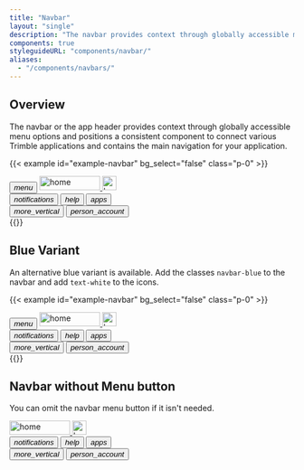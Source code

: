 ```yaml
---
title: "Navbar"
layout: "single"
description: "The navbar provides context through globally accessible menu options."
components: true
styleguideURL: "components/navbar/"
aliases:
  - "/components/navbars/"
---
```


## Overview

The navbar or the app header provides context through globally accessible menu options and positions a consistent component to connect various Trimble applications and contains the main navigation for your application.

<!-- prettier-ignore-start -->
{{< example id="example-navbar" bg_select="false" class="p-0" >}}
<nav class="navbar nav navbar-expand-sm modus-header">
  <button class="btn btn-lg btn-icon-only btn-text-dark" id="menuButton" href="#overview" data-toggle="#" type="button">
    <i class="modus-icons notranslate" aria-hidden="true">menu</i>
  </button>
  <a href="#overview" class="navbar-brand mr-auto ml-2">
    <img src="https://modus-bootstrap.trimble.com/img/trimble-logo.svg" width="107" height="25" class="img-fluid d-none d-sm-block" alt="home">
    <img src="https://modus-bootstrap.trimble.com/img/trimble-icon.svg" class="d-block d-sm-none" height="25" width="25" alt="home">
  </a>
  <div class="collapse navbar-collapse">
    <div class="navbar-nav ml-auto">
      <button type="button" class="btn btn-lg btn-icon-only btn-text-dark ml-2" data-toggle="tooltip"
         data-placement="bottom" title="Notifications">
        <i class="modus-icons notranslate" aria-hidden="true">notifications</i>
      </button>
      <button type="button" class="btn btn-lg btn-icon-only btn-text-dark ml-2" data-toggle="tooltip"
         data-placement="bottom" title="Help">
        <i class="modus-icons notranslate" aria-hidden="true">help</i>
      </button>
      <button type="button" class="btn btn-lg btn-icon-only btn-text-dark ml-2" data-toggle="tooltip"
         data-placement="bottom" title="Applications">
        <i class="modus-icons notranslate" aria-hidden="true">apps</i>
      </button>
    </div>
  </div>
  <button type="button" aria-label="" class="btn btn-lg btn-icon-only btn-text-dark d-block d-sm-none">
    <i class="modus-icons notranslate" aria-hidden="true">more_vertical</i>
  </button>
  <button type="button" class="btn btn-lg btn-icon-only rounded-circle border-white ml-2 border-0"
         data-toggle="tooltip" data-placement="bottom" data-html="true"
         title="<div class=text-left>MyTrimble<br>Stephanie Carter<br>stephanie_carter@example.com</div>">
         <i class="modus-icons notranslate rounded-circle" aria-hidden="true">person_account</i>
  </button>
</nav>
{{</ example >}}
<!-- prettier-ignore-end -->

## Blue Variant

An alternative blue variant is available. Add the classes `navbar-blue` to the navbar and add `text-white` to the icons.

<!-- prettier-ignore-start -->
{{< example id="example-navbar" bg_select="false" class="p-0" >}}
<nav class="navbar navbar-blue nav navbar-expand-sm modus-header py-1">
  <button class="btn btn-lg btn-icon-only" id="menuButton" href="#overview" data-toggle="#" type="button">
    <i class="modus-icons notranslate" aria-hidden="true">menu</i>
  </button>
  <a href="#blue-variant" class="navbar-brand mr-auto ml-2">
    <img src="https://modus-bootstrap.trimble.com/img/trimble-logo-rev.svg" width="107" height="25" class="img-fluid d-none d-sm-block" alt="home">
    <img src="https://modus-bootstrap.trimble.com/img/trimble-icon-rev.svg" class="d-block d-sm-none" height="25" width="25" alt="home">
  </a>
  <div class="collapse navbar-collapse">
    <div class="navbar-nav ml-auto">
      <button type="button" class="btn btn-lg btn-icon-only ml-2" data-toggle="tooltip"
         data-placement="bottom" title="Notifications">
        <i class="modus-icons notranslate" aria-hidden="true">notifications</i>
      </button>
      <button type="button" class="btn btn-lg btn-icon-only ml-2" data-toggle="tooltip"
         data-placement="bottom" title="Help">
        <i class="modus-icons notranslate" aria-hidden="true">help</i>
      </button>
      <button type="button" class="btn btn-lg btn-icon-only ml-2" data-toggle="tooltip"
         data-placement="bottom" title="Applications">
        <i class="modus-icons notranslate" aria-hidden="true">apps</i>
      </button>
    </div>
  </div>
  <button type="button" class="btn btn-lg btn-icon-only d-block d-sm-none">
    <i class="modus-icons notranslate" aria-hidden="true">more_vertical</i>
  </button>
  <button type="button" class="btn btn-lg btn-icon-only rounded-circle ml-2 border-0 bg-transparent"
         data-toggle="tooltip" data-placement="bottom" data-html="true"
         title="<div class=text-left>MyTrimble<br>Stephanie Carter<br>stephanie_carter@example.com</div>">
         <i class="modus-icons notranslate rounded-circle" aria-hidden="true">person_account</i>
  </button>
</nav>
{{</ example >}}
<!-- prettier-ignore-end -->

## Navbar without Menu button

You can omit the navbar menu button if it isn't needed.

<nav class="navbar navbar-blue nav navbar-expand-sm">
  <a href="#navbar-example" class="navbar-brand mr-auto ml-2">
    <img src="https://modus-bootstrap.trimble.com/img/trimble-logo-rev.svg" width="107" height="25" class="img-fluid d-none d-sm-block" alt="home">
    <img src="https://modus-bootstrap.trimble.com/img/trimble-icon-rev.svg" class="d-block d-sm-none" height="25" width="25" alt="home">
  </a>
  <div class="collapse navbar-collapse">
    <div class="navbar-nav ml-auto">
      <button type="button" class="btn btn-lg btn-icon-only ml-2" data-toggle="tooltip"
         data-placement="bottom" title="Notifications">
        <i class="modus-icons notranslate" aria-hidden="true">notifications</i>
      </button>
      <button type="button" class="btn btn-lg btn-icon-only ml-2" data-toggle="tooltip"
         data-placement="bottom" title="Help">
        <i class="modus-icons notranslate" aria-hidden="true">help</i>
      </button>
      <button type="button" class="btn btn-lg btn-icon-only ml-2" data-toggle="tooltip"
         data-placement="bottom" title="Applications">
        <i class="modus-icons notranslate" aria-hidden="true">apps</i>
      </button>
    </div>
  </div>
  <button type="button" aria-label="" class="btn btn-lg btn-icon-only d-block d-sm-none">
    <i class="modus-icons notranslate" aria-hidden="true">more_vertical</i>
  </button>
  <button type="button" class="btn btn-lg btn-icon-only border-white ml-2 border-0 bg-transparent"
         data-toggle="tooltip" data-placement="bottom" data-html="true"
         title="<div class=text-left>MyTrimble<br>Stephanie Carter<br>stephanie_carter@example.com</div>">
         <i class="modus-icons notranslate rounded-circle" aria-hidden="true">person_account</i>
  </button>
</nav>

<!-- enable tooltips everywhere -->
<script>
$(function () {
  $('[data-toggle="tooltip"]').tooltip()
});
</script>
